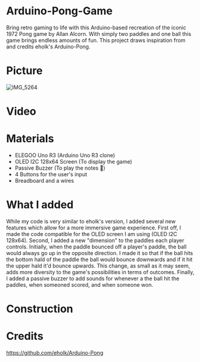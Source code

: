 # Arduino-Pong-Game

Bring retro gaming to life with this Arduino-based recreation of the iconic 1972 Pong game by Allan Alcorn. With simply two paddles and one ball this game brings endless amounts of fun. This project draws inspiration from and credits eholk's Arduino-Pong. 

# Picture

![IMG_5264](https://github.com/user-attachments/assets/c0a7cc1e-ae65-4cf6-926b-60b4e4182943)

# Video



# Materials

* ELEGOO Uno R3 (Arduino Uno R3 clone)
* OLED I2C 128x64 Screen (To display the game)
* Passive Buzzer (To play the notes 🎵)
* 4 Buttons for the user's input
* Breadboard and a wires

# What I added

While my code is very similar to eholk's version, I added several new features which allow for a more immersive game experience. First off, I made the code compatible for the OLED screen I am using (OLED I2C 128x64). Second, I added a new "dimension" to the paddles each player controls. Initially, when the paddle bounced off a player's paddle, the ball would always go up in the opposite direction. I made it so that if the ball hits the bottom hald of the paddle the ball would bounce downwards and if it hit the upper hald it'd bounce upwards. This change, as small as it may seem, adds more diversity to the game's possibilities in terms of outcomes. Finally, I added a passive buzzer to add sounds for whenever a the ball hit the paddles, when someoned scored, and when someone won. 

# Construction

# Credits
https://github.com/eholk/Arduino-Pong

